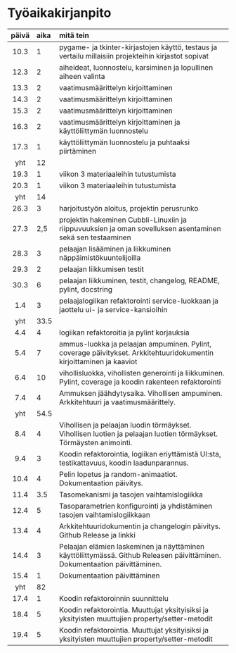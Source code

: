 # Työaikakirjanpito

| päivä | aika | mitä tein  |
| :----:|:-----| :-----|
| 10.3 | 1   | pygame- ja tkinter-kirjastojen käyttö, testaus ja vertailu millaisiin projekteihin kirjastot sopivat |
| 12.3 | 2   | aiheideat, luonnostelu, karsiminen ja lopullinen aiheen valinta |
| 13.3 | 2   | vaatimusmäärittelyn kirjoittaminen |
| 14.3 | 2   | vaatimusmäärittelyn kirjoittaminen |
| 15.3 | 2   | vaatimusmäärittelyn kirjoittaminen | 
| 16.3 | 2   | vaatimusmäärittelyn kirjoittaminen ja käyttöliittymän luonnostelu |
| 17.3 | 1   | käyttöliittymän luonnostelu ja puhtaaksi piirtäminen | 
| yht | 12 | |
| 19.3 | 1   | viikon 3 materiaaleihin tutustumista |
| 20.3 | 1   | viikon 3 materiaaleihin tutustumista | 
| yht | 14 | |
| 26.3 | 3   | harjoitustyön aloitus, projektin perusrunko |
| 27.3 | 2,5 | projektin hakeminen Cubbli-Linuxiin ja riippuvuuksien ja oman sovelluksen asentaminen sekä sen testaaminen | 
| 28.3 | 3   | pelaajan lisääminen ja liikkuminen näppäimistökuuntelijoilla |
| 29.3 | 2   | pelaajan liikkumisen testit |
| 30.3 | 6   | pelaajan liikkuminen, testit, changelog, README, pylint, docstring |
|  1.4 | 3   | pelaajalogiikan refaktorointi service-luokkaan ja jaottelu ui- ja service-kansioihin |
| yht  | 33.5 | |
|  4.4 | 4   | logiikan refaktoroitia ja pylint korjauksia |
|  5.4 | 7   | ammus-luokka ja pelaajan ampuminen. Pylint, coverage päivitykset. Arkkitehtuuridokumentin kirjoittaminen ja kaaviot|
|  6.4 | 10  | vihollisluokka, vihollisten generointi ja liikkuminen. Pylint, coverage ja koodin rakenteen refaktorointi  |
|  7.4 | 4  | Ammuksen jäähdytysaika. Vihollisen ampuminen. Arkkitehtuuri ja vaatimusmäärittely. |
| yht | 54.5| |
| 8.4 | 4   | Vihollisen ja pelaajan luodin törmäykset. Vihollisen luotien ja pelaajan luotien törmäykset. Törmäysten animointi.|
| 9.4 | 3 | Koodin refaktorointia, logiikan eriyttämistä UI:sta, testikattavuus, koodin laadunparannus. |
| 10.4 | 4 | Pelin lopetus ja random-animaatiot. Dokumentaation päivitys. |
| 11.4 | 3.5 | Tasomekanismi ja tasojen vaihtamislogiikka |
| 12.4 | 5 | Tasoparametrien konfigurointi ja yhdistäminen tasojen vaihtamislogiikkaan |
| 13.4 | 4 | Arkkitehtuuridokumentin ja changelogin päivitys. Github Release ja linkki |
| 14.4 | 3 | Pelaajan elämien laskeminen ja näyttäminen käyttöliittymässä. Github Releasen päivittäminen. Dokumentaation päivittäminen.|
| 15.4 | 1 | Dokumentaation päivittäminen|
| yht | 82 | |
| 17.4 | 1 | Koodin refaktoroinnin suunnittelu |
| 18.4 | 5 | Koodin refaktorointia. Muuttujat yksityisiksi ja yksityisten muuttujien property/setter-metodit | 
| 19.4 | 5 | Koodin refaktorointia. Muuttujat yksityisiksi ja yksityisten muuttujien property/setter-metodit | 
